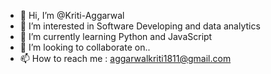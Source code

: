 - 👋 Hi, I’m @Kriti-Aggarwal
- 👀 I’m interested in Software Developing and data analytics
- 🌱 I’m currently learning Python and JavaScript
- 💞️ I’m looking to collaborate on..
- 📫 How to reach me : aggarwalkriti1811@gmail.com

<!---
Kriti-Aggarwal/Kriti-Aggarwal is a ✨ special ✨ repository because its `README.md` (this file) appears on your GitHub profile.
You can click the Preview link to take a look at your changes.
--->
